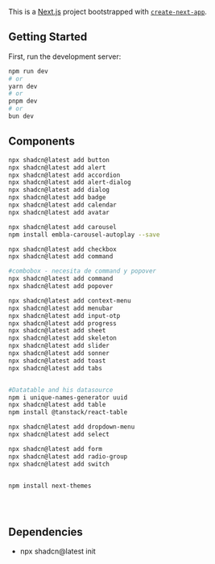 This is a [Next.js](https://nextjs.org) project bootstrapped with [`create-next-app`](https://nextjs.org/docs/app/api-reference/cli/create-next-app).

## Getting Started

First, run the development server:

```bash
npm run dev
# or
yarn dev
# or
pnpm dev
# or
bun dev
```

## Components
```bash
npx shadcn@latest add button
npx shadcn@latest add alert 
npx shadcn@latest add accordion
npx shadcn@latest add alert-dialog
npx shadcn@latest add dialog
npx shadcn@latest add badge
npx shadcn@latest add calendar
npx shadcn@latest add avatar

npx shadcn@latest add carousel
npm install embla-carousel-autoplay --save

npx shadcn@latest add checkbox
npx shadcn@latest add command

#combobox - necesita de command y popover
npx shadcn@latest add command
npx shadcn@latest add popover

npx shadcn@latest add context-menu
npx shadcn@latest add menubar
npx shadcn@latest add input-otp
npx shadcn@latest add progress
npx shadcn@latest add sheet
npx shadcn@latest add skeleton
npx shadcn@latest add slider
npx shadcn@latest add sonner
npx shadcn@latest add toast
npx shadcn@latest add tabs


#Datatable and his datasource
npm i unique-names-generator uuid
npx shadcn@latest add table
npm install @tanstack/react-table

npx shadcn@latest add dropdown-menu
npx shadcn@latest add select

npx shadcn@latest add form
npx shadcn@latest add radio-group
npx shadcn@latest add switch


npm install next-themes





```

## Dependencies
- npx shadcn@latest init
